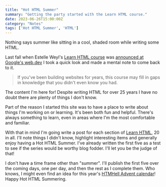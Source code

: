 ```yaml
---
title: "Hot HTML Summer"
summary: "Getting the party started with the Learn HTML course."
date: 2023-06-26T15:00:00Z
category: "Notes"
tags: ['Hot HTML Summer', 'HTML']
---
```

Nothing says summer like sitting in a cool, shaded room while writing some HTML.

Last fall when Estelle Weyl's [Learn HTML course](https://web.dev/learn/html/) was [announced at Google's web.dev](https://web.dev/introducing-learn-html/) I took a quick look and made a mental note to come back to it. 

> If you've been building websites for years, this course may fill in gaps in knowledge that you didn't even know you had.

The content I'm here for! Despite writing HTML for over 25 years I have no doubt there are plenty of things I don't know.

Part of the reason I started this site was to have a place to write about things I'm working on or learning. It's been both fun and helpful. There's always something to learn, even in areas where I'm the most comfortable and familiar. 

With that in mind I'm going write a post for each section of [Learn HTML](https://web.dev/learn/html/), 20 in all. I'll note things I didn't know, highlight interesting items and generally enjoy having a Hot HTML Summer. I've already written the first five as a test to see if the series would be worthy blog fodder. I'll let you be the judge of that! 

I don't have a time frame other than "summer". I'll publish the first five over the coming days, one per day, and then the rest as I complete them. Who knows, I might even find an idea for this year's [HTMHell Advent calendar](https://mastodon.social/@matuzo@front-end.social/110537092117831699)! Happy Hot HTML Summering.
